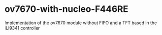 # ov7670-with-nucleo-F446RE
Implementation of the ov7670 module without FIFO and a TFT based in the ILI9341 controller
